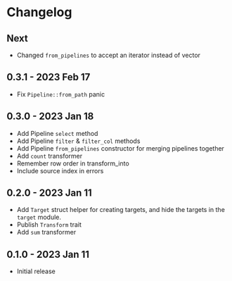# Changelog

## Next
- Changed `from_pipelines` to accept an iterator instead of vector

## 0.3.1 - 2023 Feb 17
- Fix `Pipeline::from_path` panic

## 0.3.0 - 2023 Jan 18
- Add Pipeline `select` method
- Add Pipeline `filter` & `filter_col` methods
- Add Pipeline `from_pipelines` constructor for merging pipelines together
- Add `count` transformer
- Remember row order in transform_into
- Include source index in errors

## 0.2.0 - 2023 Jan 11
- Add `Target` struct helper for creating targets, and hide the targets in the `target` module.
- Publish `Transform` trait
- Add `sum` transformer

## 0.1.0 - 2023 Jan 11
- Initial release

